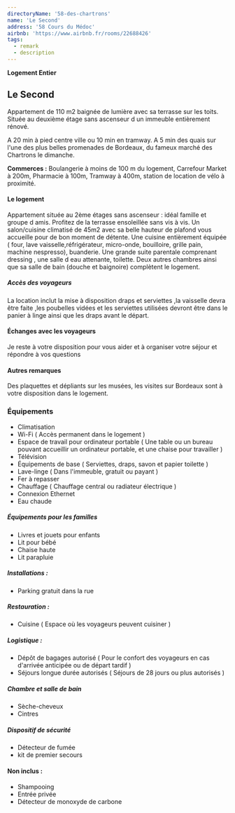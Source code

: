 ```yaml
---
directoryName: '58-des-chartrons'
name: 'Le Second'
address: '58 Cours du Médoc'
airbnb: 'https://www.airbnb.fr/rooms/22688426'
tags:
  - remark
  - description
---
```


**Logement Entier**

## Le Second

Appartement de 110 m2 baignée de lumière avec sa terrasse sur les toits.
Située au deuxième étage sans ascenseur d un immeuble entièrement rénové.

A 20 min à pied centre ville ou 10 min en tramway.
A 5 min des quais sur l'une des plus belles promenades de Bordeaux, du fameux marché des Chartrons le dimanche.

**Commerces :**
Boulangerie à moins de 100 m du logement, Carrefour Market à 200m, Pharmacie à 100m, Tramway à 400m, station de location de vélo à proximité.

#### Le logement

Appartement située au 2ème étages sans ascenseur : idéal famille et groupe d amis.
Profitez de la terrasse ensoleillée sans vis à vis.
Un salon/cuisine climatisé de 45m2 avec sa belle hauteur de plafond vous accueille pour de bon moment de détente.
Une cuisine entièrement équipée ( four, lave vaisselle,réfrigérateur, micro-onde, bouilloire, grille pain, machine nespresso), buanderie.
Une grande suite parentale comprenant dressing , une salle d eau attenante, toilette.
Deux autres chambres ainsi que sa salle de bain (douche et baignoire) complètent le logement.

##### Accès des voyageurs

La location inclut la mise à disposition draps et serviettes ,la vaisselle devra être faite ,les poubelles vidées et les serviettes utilisées devront être dans le panier à linge ainsi que les draps avant le départ.

#### Échanges avec les voyageurs

Je reste à votre disposition pour vous aider et à organiser votre séjour et répondre à vos questions

#### Autres remarques

Des plaquettes et dépliants sur les musées, les visites sur Bordeaux sont à votre disposition dans le logement.

### Équipements

- Climatisation
- Wi-Fi ( Accès permanent dans le logement )
- Espace de travail pour ordinateur portable ( Une table ou un bureau pouvant accueillir un ordinateur portable, et une chaise pour travailler )
- Télévision
- Équipements de base ( Serviettes, draps, savon et papier toilette )
- Lave-linge ( Dans l'immeuble, gratuit ou payant )
- Fer à repasser
- Chauffage ( Chauffage central ou radiateur électrique )
- Connexion Ethernet
- Eau chaude

##### Équipements pour les familles

- Livres et jouets pour enfants
- Lit pour bébé
- Chaise haute
- Lit parapluie

##### Installations :

- Parking gratuit dans la rue

##### Restauration :

- Cuisine ( Espace où les voyageurs peuvent cuisiner )

##### Logistique :

- Dépôt de bagages autorisé ( Pour le confort des voyageurs en cas d'arrivée anticipée ou de départ tardif )
- Séjours longue durée autorisés ( Séjours de 28 jours ou plus autorisés )

##### Chambre et salle de bain

- Sèche-cheveux
- Cintres

##### Dispositif de sécurité

- Détecteur de fumée
- kit de premier secours

#### Non inclus :

- Shampooing
- Entrée privée
- Détecteur de monoxyde de carbone
